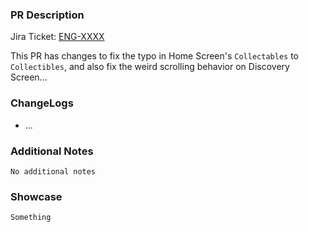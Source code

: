 ### **PR Description**

Jira Ticket: [ENG-XXXX](https://sphereone.atlassian.net/browse/ENG-XXXX)

This PR has changes to fix the typo in Home Screen's `Collectables` to `Collectibles`, and also fix the weird scrolling behavior on Discovery Screen...


### **ChangeLogs**

<!--
  A high-level, short description of changes that you did on
  this PR. No need to go into details, in dotted-list format.
-->
- ...

### **Additional Notes**

<!--
  If you have any additional special notes that you wanted
  for the reviewer to know, that's separate from the PR
  Description section, feel free to put it here.

  It can be anything, from related Jira stories, concerns,
  or additional needs.

  If there are none, please simply "None".
-->

`No additional notes`

### **Showcase**

<!--
A table template to showcase side-by-side video.

<table>
   <tr>
       <td colspan="2" align="center"><b>SPHER-221</b></td> 
   </tr>
   <tr>
       <td align="center">Typo</td>
       <td align="center">Typo Fixed</td>
   </tr>
   <tr>
       <td align="center"><img width="350" height="800" alt="home-screen-typo-issue-1" src="https://user-images.githubusercontent.com/116052081/208840245-37bd6120-c54f-4a44-b0ed-ff50e40dd529.PNG"></img></td>
       <td align="center"><video src="https://user-images.githubusercontent.com/116052081/208840402-d3211659-59f3-4a6c-8e5d-ee53e867183c.mp4" controls="controls" muted="muted"></video></td>
   </tr>
   <tr>
       <td colspan="2" align="center"><b>SPHER-207</b></td> 
   </tr>
</table>
-->

`Something`